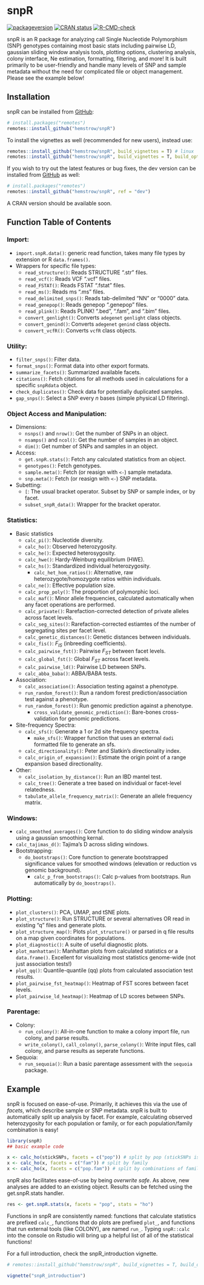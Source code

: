 
<!-- README.md is generated from README.Rmd. Please edit that file -->

# snpR

<!-- badges: start -->

[![packageversion](https://img.shields.io/badge/Package%20version-1.2.9.1-orange.svg?style=flat-square)](commits/master)
[![CRAN
status](https://www.r-pkg.org/badges/version/snpR)](https://CRAN.R-project.org/package=snpR)
[![R-CMD-check](https://github.com/hemstrow/snpR/actions/workflows/R-CMD-check.yaml/badge.svg)](https://github.com/hemstrow/snpR/actions/workflows/R-CMD-check.yaml)
<!-- badges: end -->

snpR is an R package for analyzing call Single Nucleotide Polymorphism
(SNP) genotypes containing most basic stats including pairwise LD,
gaussian sliding window analysis tools, plotting options, clustering
analysis, colony interface, Ne estimation, formatting, filtering, and
more! It is built primarily to be user-friendly and handle many levels
of SNP and sample metadata without the need for complicated file or
object management. Please see the example below!

## Installation

snpR can be installed from [GitHub](https://github.com/hemstrow/snpR):

``` r
# install.packages("remotes")
remotes::install_github("hemstrow/snpR")
```

To install the vignettes as well (recommended for new users), instead
use:

``` r
remotes::install_github("hemstrow/snpR", build_vignettes = T) # linux
remotes::install_github("hemstrow/snpR", build_vignettes = T, build_opts = c("--no-resave-data", "--no-manual")) # windows
```

If you wish to try out the latest features or bug fixes, the dev version
can be installed from [GitHub](https://github.com/hemstrow/snpR) as
well:

``` r
# install.packages("remotes")
remotes::install_github("hemstrow/snpR", ref = "dev")
```

A CRAN version should be available soon.

## Function Table of Contents

### Import:

- `import.snpR.data()`: generic read function, takes many file types by
  extension or R `data.frames()`.
- Wrappers for specific file types:
  - `read_structure()`: Reads STRUCTURE “.str” files.
  - `read_vcf()`: Reads VCF “.vcf” files.
  - `read_FSTAT()`: Reads FSTAT “.fstat” files.
  - `read_ms()`: Reads ms “.ms” files.
  - `read_delimited_snps()`: Reads tab-delimited “NN” or “0000” data.
  - `read_genepop()`: Reads genepop “.genepop” files.
  - `read_plink()`: Reads PLINK! “.bed”, “.fam”, and “.bim” files.
  - `convert_genlight()`: Converts `adegenet` `genlight` class objects.
  - `convert_genind()`: Converts `adegenet` `genind` class objects.
  - `convert_vcfR()`: Converts `vcfR` class objects.

### Utility:

- `filter_snps()`: Filter data.
- `format_snps()`: Format data into other export formats.
- `summarize_facets()`: Summarized available facets.
- `citations()`: Fetch citations for all methods used in calculations
  for a specific `snpRdata` object.
- `check_duplicates()`: Check data for potentially duplicated samples.
- `gap_snps()`: Select a SNP every *n* bases (simple physical LD
  filtering).

### Object Access and Manipulation:

- Dimensions:
  - `nsnps()` and `nrow()`: Get the number of SNPs in an object.
  - `nsamps()` and `ncol()`: Get the number of samples in an object.
  - `dim()`: Get number of SNPs and samples in an object.
- Access:
  - `get.snpR.stats()`: Fetch any calculated statistics from an object.
  - `genotypes()`: Fetch genotypes.
  - `sample.meta()`: Fetch (or reasign with `<-`) sample metadata.
  - `snp.meta()`: Fetch (or reasign with `<-`) SNP metadata.
- Subetting:
  - `[`: The usual bracket operator. Subset by SNP or sample index, or
    by facet.
  - `subset_snpR_data()`: Wrapper for the bracket operator.

### Statistics:

- Basic statistics
  - `calc_pi()`: Nucleotide diversity.
  - `calc_ho()`: Observed heterozygosity.
  - `calc_he()`: Expected heterosygosity.
  - `calc_hwe()`: Hardy-Weinburg equilibrium (HWE).
  - `calc_hs()`: Standardized individual heterozygosity.
    - `calc_het_hom_ratios()`: Alternative, raw heterozygote/homozygote
      ratios within individuals.
  - `calc_ne()`: Effective population size.
  - `calc_prop_poly()`: The proportion of polymorphic loci.
  - `calc_maf()`: Minor allele frequencies, calculated automatically
    when any facet operations are performed.
  - `calc_private()`: Rarefaction-corrected detection of private alleles
    across facet levels.
  - `calc_seg_sites()`: Rarefaction-corrected estiamtes of the number of
    segregating sites per facet level.
  - `calc_genetic_distances()`: Genetic distances between individuals.
  - `calc_fis()`: $F_{IS}$ (inbreeding coefficients).
  - `calc_pairwise_fst()`: Pairwise $F_{ST}$ between facet levels.
  - `calc_global_fst()`: Global $F_{ST}$ across facet levels.
  - `calc_pairwise_ld()`: Pairwise LD between SNPs.
  - `calc_abba_baba()`: ABBA/BABA tests.
- Association:
  - `calc_association()`: Association testing against a phenotype.
  - `run_random_forest()`: Run a random forest prediction/association
    test against a phenotype.
  - `run_random_forest()`: Run genomic prediction against a phenotype.
    - `cross_validate_genomic_prediction()`: Bare-bones cross-validation
      for genomic predictions.
- Site-frequency Spectra:
  - `calc_sfs()`: Generate a 1 or 2d site frequency spectra.
    - `make_sfs()`: Wrapper function that uses an external `dadi`
      formatted file to generate an sfs.
  - `calc_directionality()`: Peter and Slatkin’s directionality index.
  - `calc_origin_of_expansion()`: Estimate the origin point of a range
    expansion based directionality.
- Other:
  - `calc_isolation_by_distance()`: Run an IBD mantel test.
  - `calc_tree()`: Generate a tree based on individual or facet-level
    relatedness.
  - `tabulate_allele_frequency_matrix()`: Generate an allele frequency
    matrix.

### Windows:

- `calc_smoothed_averages()`: Core function to do sliding window
  analysis using a gaussian smoothing kernal.
- `calc_tajimas_d()`: Tajima’s D across sliding windows.
- Bootstrapping:
  - `do_bootstraps()`: Core function to generate bootstrapped
    significance values for smoothed windows (elevation or reduction vs
    genomic background).
    - `calc_p_from_bootstraps()`: Calc p-values from bootstraps. Run
      automatically by `do_boostraps()`.

### Plotting:

- `plot_clusters()`: PCA, UMAP, and tSNE plots.
- `plot_structure()`: Run STRUCTURE or several alternatives OR read in
  existing “q” files and generate plots.
- `plot_structure_map()`: Plots `plot_structure()` or parsed in q file
  results on a map given coordinates for populations.
- `plot_diagnostic()`: A suite of useful diagnostic plots.
- `plot_manhattan()`: Manhattan plots from calculated statistics or a
  `data.frame()`. Excellent for visualizing most statistics genome-wide
  (not just association tests!)
- `plot_qq()`: Quantile-quantile (qq) plots from calculated association
  test results.
- `plot_pairwise_fst_heatmap()`: Heatmap of FST scores between facet
  levels.
- `plot_pairwise_ld_heatmap()`: Heatmap of LD scores between SNPs.

### Parentage:

- Colony:
  - `run_colony()`: All-in-one function to make a colony import file,
    run colony, and parse results.
  - `write_colony()`, `call_colony()`, `parse_colony()`: Write input
    files, call colony, and parse results as seperate functions.
- Sequoia:
  - `run_sequoia()`: Run a basic parentage assessment with the `sequoia`
    package.

## Example

snpR is focused on ease-of-use. Primarily, it achieves this via the use
of *facets*, which describe sample or SNP metadata. snpR is built to
automatically split up analysis by facet. For example, calculating
observed heterozygosity for each population or family, or for each
population/family combination is easy!

``` r
library(snpR)
## basic example code

x <- calc_ho(stickSNPs, facets = c("pop")) # split by pop (stickSNPs is an example dataset included in snpR)
x <- calc_ho(x, facets = c("fam")) # split by family
x <- calc_ho(x, facets = c("pop.fam")) # split by combinations of family and pop
```

snpR also facilitates ease-of-use by being *overwrite safe*. As above,
new analyses are added to an existing object. Results can be fetched
using the get.snpR.stats handler.

``` r
res <- get.snpR.stats(x, facets = "pop", stats = "ho")
```

Functions in snpR are consistently named: functions that calculate
statistics are prefixed `calc_`, functions that do plots are prefixed
`plot_`, and functions that run external tools (like COLONY), are named
`run_`. Typing `snpR::calc` into the console on Rstudio will bring up a
helpful list of all of the statistical functions!

For a full introduction, check the snpR_introduction vignette.

``` r
# remotes::install_github("hemstrow/snpR", build_vignettes = T, build_opts = c("--no-resave-data", "--no-manual"))

vignette("snpR_introduction")
```
